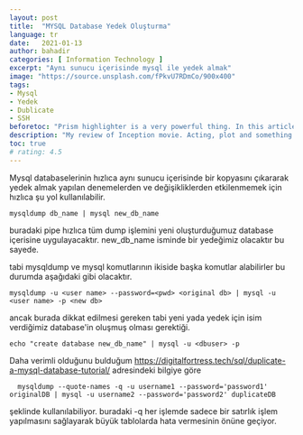 ```yaml
---
layout: post
title:  "MYSQL Database Yedek Oluşturma"
language: tr
date:   2021-01-13
author: bahadir
categories: [ Information Technology ]
excerpt: "Aynı sunucu içerisinde mysql ile yedek almak"
image: "https://source.unsplash.com/fPkvU7RDmCo/900x400" 
tags:
- Mysql
- Yedek
- Dublicate
- SSH
beforetoc: "Prism highlighter is a very powerful thing. In this article I'm going to show you what you can actually do with it, some tricks and tips while editing your post. Tocs is also enabled as you can see in summary."
description: "My review of Inception movie. Acting, plot and something else in this short description."
toc: true
# rating: 4.5
---
```


Mysql databaselerinin hızlıca aynı sunucu içerisinde bir kopyasını çıkararak yedek almak yapılan denemelerden ve değişikliklerden etkilenmemek için hızlıca şu yol kullanılabilir.

`mysqldump db_name | mysql new_db_name`

buradaki pipe hızlıca tüm dump işlemini yeni oluşturduğumuz database içerisine uygulayacaktır. new_db_name isminde bir yedeğimiz olacaktır bu sayede.

tabi mysqldump ve mysql komutlarının ikiside başka komutlar alabilirler bu durumda aşağıdaki gibi olacaktır.

`mysqldump -u <user name> --password=<pwd> <original db> | mysql -u <user name> -p <new db>`

ancak burada dikkat edilmesi gereken tabi yeni yada yedek için isim verdiğimiz database'in oluşmuş olması gerektiği.

`echo "create database new_db_name" | mysql -u <dbuser> -p`

Daha verimli olduğunu bulduğum https://digitalfortress.tech/sql/duplicate-a-mysql-database-tutorial/ adresindeki bilgiye göre

 
` 
mysqldump --quote-names -q -u username1 --password='password1' originalDB | mysql -u username2 --password='password2' duplicateDB`

şeklinde kullanılabiliyor. buradaki -q her işlemde sadece bir satırlık işlem yapılmasını sağlayarak büyük tablolarda hata vermesinin önüne geçiyor.
